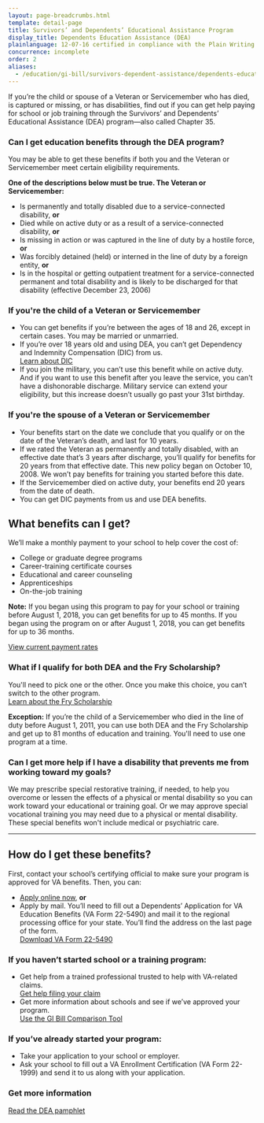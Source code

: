 ```yaml
---
layout: page-breadcrumbs.html
template: detail-page
title: Survivors’ and Dependents’ Educational Assistance Program
display_title: Dependents Education Assistance (DEA)
plainlanguage: 12-07-16 certified in compliance with the Plain Writing Act
concurrence: incomplete
order: 2
aliases:
  - /education/gi-bill/survivors-dependent-assistance/dependents-education/
---
```


<div class="va-introtext">

If you’re the child or spouse of a Veteran or Servicemember who has died, is captured or missing, or has disabilities, find out if you can get help paying for school or job training through the Survivors’ and Dependents’ Educational Assistance (DEA) program—also called Chapter 35.

</div>

<div class="feature">

### Can I get education benefits through the DEA program?

You may be able to get these benefits if both you and the Veteran or Servicemember meet certain eligibility requirements.

**One of the descriptions below must be true. The Veteran or Servicemember:**

- Is permanently and totally disabled due to a service-connected disability, **or**
- Died while on active duty or as a result of a service-connected disability, **or**
- Is missing in action or was captured in the line of duty by a hostile force, **or**
- Was forcibly detained (held) or interned in the line of duty by a foreign entity, **or**
- Is in the hospital or getting outpatient treatment for a service-connected permanent and total disability and is likely to be discharged for that disability (effective December 23, 2006)

### If you're the child of a Veteran or Servicemember

- You can get benefits if you’re between the ages of 18 and 26, except in certain cases. You may be married or unmarried.
- If you’re over 18 years old and using DEA, you can’t get Dependency and Indemnity Compensation (DIC) from us. <br>
[Learn about DIC](https://www.benefits.va.gov/COMPENSATION/types-dependency_and_indemnity.asp)
- If you join the military, you can’t use this benefit while on active duty. And if you want to use this benefit after you leave the service, you can't have a dishonorable discharge. Military service can extend your eligibility, but this increase doesn’t usually go past your 31st birthday.

### If you're the spouse of a Veteran or Servicemember

- Your benefits start on the date we conclude that you qualify or on the date of the Veteran’s death, and last for 10 years.
- If we rated the Veteran as permanently and totally disabled, with an effective date that’s 3 years after discharge, you’ll qualify for benefits for 20 years from that effective date. This new policy began on October 10, 2008. We won’t pay benefits for training you started before this date.
- If the Servicemember died on active duty, your benefits end 20 years from the date of death.
- You can get DIC payments from us and use DEA benefits.

</div>

## What benefits can I get?

We’ll make a monthly payment to your school to help cover the cost of:
- College or graduate degree programs
- Career-training certificate courses
- Educational and career counseling
- Apprenticeships
- On-the-job training

**Note:** If you began using this program to pay for your school or training before August 1, 2018, you can get benefits for up to 45 months. If you began using the program on or after August 1, 2018, you can get benefits for up to 36 months.

[View current payment rates](https://www.benefits.va.gov/GIBILL/resources/benefits_resources/rates/ch35/ch35rates100115.asp)

### What if I qualify for both DEA and the Fry Scholarship?

You'll need to pick one or the other. Once you make this choice, you can’t switch to the other program. <br>
[Learn about the Fry Scholarship](/education/survivor-dependent-benefits/fry-scholarship/)

**Exception:** If you’re the child of a Servicemember who died in the line of duty before August 1, 2011, you can use both DEA and the Fry Scholarship and get up to 81 months of education and training. You'll need to use one program at a time.

### Can I get more help if I have a disability that prevents me from working toward my goals?

We may prescribe special restorative training, if needed, to help you overcome or lessen the effects of a physical or mental disability so you can work toward your educational or training goal. Or we may approve special vocational training you may need due to a physical or mental disability. These special benefits won't include medical or psychiatric care.

-----

## How do I get these benefits?

First, contact your school’s certifying official to make sure your program is approved for VA benefits. Then, you can:
- [Apply online now](/education/apply-for-education-benefits/application/5490/introduction), **or**
- Apply by mail. You’ll need to fill out a Dependents’ Application for VA Education Benefits (VA Form 22-5490) and mail it to the regional processing office for your state. You’ll find the address on the last page of the form. <br>
[Download VA Form 22-5490](https://www.vba.va.gov/pubs/forms/vba-22-5490-are.pdf) <br>


### If you haven’t started school or a training program:
- Get help from a trained professional trusted to help with VA-related claims. <br>
[Get help filing your claim](/disability/get-help-filing-claim/)
- Get more information about schools and see if we’ve approved your program. <br>
[Use the GI Bill Comparison Tool](/gi-bill-comparison-tool)

### If you’ve already started your program:
- Take your application to your school or employer.
- Ask your school to fill out a VA Enrollment Certification (VA Form 22-1999) and send it to us along with your application.


### Get more information
[Read the DEA pamphlet](https://www.benefits.va.gov/gibill/docs/pamphlets/ch35_pamphlet_2.pdf)

